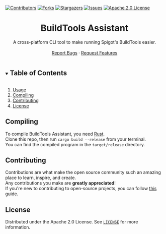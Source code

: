 [![Contributors][contributors-shield]][contributors-url]
[![Forks][forks-shield]][forks-url]
[![Stargazers][stars-shield]][stars-url]
[![Issues][issues-shield]][issues-url]
[![Apache 2.0 License][license-shield]][license-url]



<h1 align="center">BuildTools Assistant</h1>
<p align="center">
  A cross-platform CLI tool to make running Spigot's BuildTools easier.
  <br />
  <br />
  <a href="https://github.com/Insprill/buildtools-assistant/issues">Report Bugs</a>
  ·
  <a href="https://github.com/Insprill/buildtools-assistant/issues">Request Features</a>
</p>



<!-- TABLE OF CONTENTS -->
<details open="open">
  <summary><h2 style="display: inline-block">Table of Contents</h2></summary>
  <ol>
    <li><a href="#usage">Usage</a></li>
    <li><a href="#compiling">Compiling</a></li>
    <li><a href="#contributing">Contributing</a></li>
    <li><a href="#license">License</a></li>
  </ol>
</details>




<!-- Compiling -->

## Compiling

To compile BuildTools Assistant, you need [Rust](https://www.rust-lang.org/tools/install).  
Clone this repo, then run `cargo build --release` from your terminal.  
You can find the compiled program in the `target/release` directory.  




<!-- CONTRIBUTING -->

## Contributing

Contributions are what make the open source community such an amazing place to learn, inspire, and create.  
Any contributions you make are **greatly appreciated**!  
If you're new to contributing to open-source projects, you can follow [this](https://docs.github.com/en/get-started/quickstart/contributing-to-projects) guide.




<!-- LICENSE -->

## License

Distributed under the Apache 2.0 License. See [`LICENSE`][license-url] for more information.




<!-- MARKDOWN LINKS & IMAGES -->
<!-- https://www.markdownguide.org/basic-syntax/#reference-style-links -->

[contributors-shield]: https://img.shields.io/github/contributors/Insprill/buildtools-assistant.svg?style=for-the-badge
[contributors-url]: https://github.com/Insprill/buildtools-assistant/graphs/contributors
[forks-shield]: https://img.shields.io/github/forks/Insprill/buildtools-assistant.svg?style=for-the-badge
[forks-url]: https://github.com/Insprill/buildtools-assistant/network/members
[stars-shield]: https://img.shields.io/github/stars/Insprill/buildtools-assistant.svg?style=for-the-badge
[stars-url]: https://github.com/Insprill/buildtools-assistant/stargazers
[issues-shield]: https://img.shields.io/github/issues/Insprill/buildtools-assistant.svg?style=for-the-badge
[issues-url]: https://github.com/Insprill/buildtools-assistant/issues
[license-shield]: https://img.shields.io/github/license/Insprill/buildtools-assistant.svg?style=for-the-badge
[license-url]: https://github.com/Insprill/buildtools-assistant/blob/master/LICENSE
